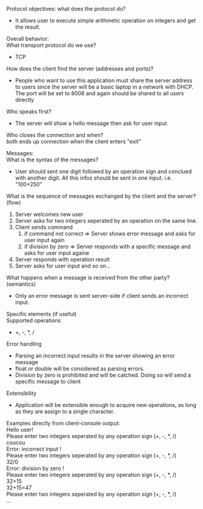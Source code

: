 Protocol objectives: what does the protocol do?
- It allows user to execute simple arithmetic operation on integers and get the result.

Overall behavior:<br>
What transport protocol do we use? <br>
- TCP

How does the client find the server (addresses and ports)?<br>
- People who want to use this application must share the server address to users since the server will be a basic laptop in a network with DHCP. The port will be set to 8008 and again should be shared to all users directly

Who speaks first? <br>
- The server will show a hello message then ask for user input.

Who closes the connection and when? <br>
both ends up connection when the client enters "exit"

Messages:<br>
What is the syntax of the messages?<br>
- User should sent one digit followed by an operation sign and conclued with another digit. All this infos should be sent in one input. i.e. "100+250"

What is the sequence of messages exchanged by the client and the server? (flow) <br>
1) Server welcomes new user
2) Server asks for two integers seperated by an operation on the same line.
3) Client sends command
   1) if command not correct => Server shows error message and asks for user input again
   2) if division by zero => Server responds with a specific message and asks for user input againe
4) Server responds with operation result
5) Server asks for user input and so on...

What happens when a message is received from the other party? (semantics)<br>
- Only an  error message is sent server-side if client sends an incorrect input.

Specific elements (if useful)<br>
Supported operations<br>
- +, -, *, /

Error handling<br>
- Parsing an incorrect input results in the server showing an error message
- float or double will be considered as parsing errors.
- Division by zero is prohibited and will be catched. Doing so will send a specific message to client

Extensibility<br>
- Application will be extensible enough to acquire new operations, as long as they are assign to a single character.

Examples directly from client-console output:<br> 
Hello user!<br>
Please enter two integers seperated by any operation sign (+, -, *, /)<br>
coucou<br>
Error: incorrect input ! <br>
Please enter two integers seperated by any operation sign (+, -, *, /)<br>
32/0<br>
Error: division by zero !<br>
Please enter two integers seperated by any operation sign (+, -, *, /)<br>
32+15<br>
32+15=47<br>
Please enter two integers seperated by any operation sign (+, -, *, /)<br>
...



